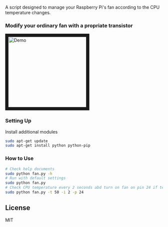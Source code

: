 A script designed to manage your Raspberry Pi's fan according to the CPU temperature changes.

### Modify your ordinary fan with a propriate transistor
<img src="https://github.com/xswxm/Smart_Fan_for_Raspberry_Pi/blob/master/demo.png?raw=true" 
alt="Demo" width="249" height="224" border="10" />

### Setting Up
Install additional modules
```sh
sudo apt-get update
sudo apt-get install python python-pip
```

### How to Use
```sh
# Check help documents
sudo python fan.py -h
# Run with default settings
sudo python fan.py
# Check CPU temperature every 2 seconds abd turn on fan on pin 24 if temperature is higher than 50 celsius
sudo python fan.py -t 50 -i 2 -p 24
```

License
----
MIT
